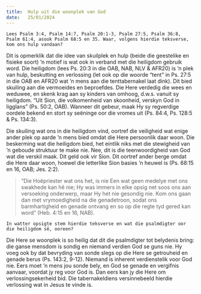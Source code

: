 ```yaml
---
title:  Hulp uit die woonplek van God
date:   25/01/2024
---
```


`Lees Psalm 3:4, Psalm 14:7, Psalm 20:1-3, Psalm 27:5, Psalm 36:8, Psalm 61:4, asook Psalm 68:5 en 35. Waar, volgens hierdie teksverse, kom ons hulp vandaan?`

Dit is opmerklik dat die idee van skuilplek en hulp (beide die geestelike en fisieke soort) ’n motief is wat ook in verband met die heiligdom gebruik word. Die heiligdom (lees Ps. 20:3 in die OAB, NAB, NLV & AFR20) is ’n plek van hulp, beskutting en verlossing (let ook op die woorde “tent” in Ps. 27:5 in die OAB en AFR20 wat ’n mens aan die tenttabernakel laat dink). Dit bied skuiling aan die vermoeides en beproefdes. Die Here verdedig die wees en weduwee, en skenk krag aan sy kinders van omhoog, d.w.s. vanuit sy heiligdom. “Uit Sion, die volkomenheid van skoonheid, verskyn God in ligglans” (Ps. 50:2, OAB). Wanneer dit gebeur, maak Hy sy regverdige oordele bekend en stort sy seëninge oor die vromes uit (Ps. 84:4, Ps. 128:5 & Ps. 134:3).

Die skuiling wat ons in die heiligdom vind, oortref die veiligheid wat enige ander plek op aarde ’n mens bied omdat die Here persoonlik daar woon. Die beskerming wat die heiligdom bied, het eintlik niks met die stewigheid van ’n geboude struktuur te make nie. Nee, dit is die teenwoordigheid van God wat die verskil maak. Dit geld ook vir Sion. Dit oortref ander berge omdat die Here daar woon, hoewel die letterlike Sion basies ’n heuwel is (Ps. 68:15 en 16, OAB; Jes. 2:2).

> <p></p>
> “Die Hoëpriester wat ons het, is nie Een wat geen medelye met ons swakhede kan hê nie; Hy was immers in elke opsig net soos ons aan versoeking onderwerp, maar Hy het nie gesondig nie. Kom ons gaan dan met vrymoedigheid na die genadetroon, sodat ons barmhartigheid en genade ontvang en so op die regte tyd gered kan word” (Heb. 4:15 en 16, NAB).

`In watter opsigte stem hierdie teksverse en wat die psalmdigter oor die heiligdom sê, ooreen?`

Die Here se woonplek is so heilig dat dit die psalmdigter tot belydenis bring: die ganse mensdom is sondig en niemand verdien God se guns nie. Hy voeg ook by dat bevryding van sonde slegs op die Here se getrouheid en genade berus (Ps. 143:2, 9-12). Niemand is inherent verdienstelik voor God nie. Eers moet ’n mens jou sonde bely, en God se genade en vergifnis aanvaar, voordat jy reg voor God is. Dan eers kan jy die Here om verlossingsekerheid bid. Die tabernakeldiens versinnebeeld hierdie verlossing wat in Jesus te vinde is.